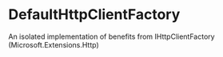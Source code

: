 # DefaultHttpClientFactory
An isolated implementation of benefits from IHttpClientFactory (Microsoft.Extensions.Http)
